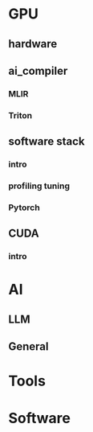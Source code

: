 # GPU
## hardware
## ai_compiler
### MLIR
### Triton
#### 
## software stack
### intro
### profiling tuning
### Pytorch
### 
## CUDA
### intro
# AI
## LLM
## General
# Tools
# Software